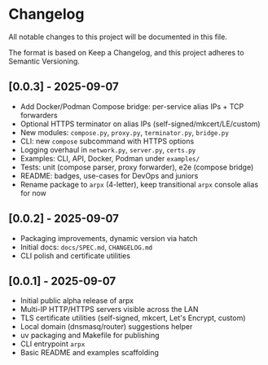 # Changelog

All notable changes to this project will be documented in this file.

The format is based on Keep a Changelog, and this project adheres to Semantic Versioning.

## [0.0.3] - 2025-09-07

- Add Docker/Podman Compose bridge: per-service alias IPs + TCP forwarders
- Optional HTTPS terminator on alias IPs (self-signed/mkcert/LE/custom)
- New modules: `compose.py`, `proxy.py`, `terminator.py`, `bridge.py`
- CLI: new `compose` subcommand with HTTPS options
- Logging overhaul in `network.py`, `server.py`, `certs.py`
- Examples: CLI, API, Docker, Podman under `examples/`
- Tests: unit (compose parser, proxy forwarder), e2e (compose bridge)
- README: badges, use-cases for DevOps and juniors
- Rename package to `arpx` (4-letter), keep transitional `arpx` console alias for now

## [0.0.2] - 2025-09-07

- Packaging improvements, dynamic version via hatch
- Initial docs: `docs/SPEC.md`, `CHANGELOG.md`
- CLI polish and certificate utilities

## [0.0.1] - 2025-09-07

- Initial public alpha release of arpx
- Multi-IP HTTP/HTTPS servers visible across the LAN
- TLS certificate utilities (self-signed, mkcert, Let's Encrypt, custom)
- Local domain (dnsmasq/router) suggestions helper
- uv packaging and Makefile for publishing
- CLI entrypoint `arpx`
- Basic README and examples scaffolding
